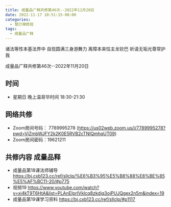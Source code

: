 ```yaml
---
title: 成量品广释共修第46次--2022年11月20日
date: 2022-11-17 10:51:15-08:00
categories:
  - 慧灯禅修班
tags:
  - 成量品广释
---
```

诸法等性本基法界中 自现圆满三身游舞力 离障本来怙主龙钦巴 祈请无垢光尊常护我

成量品广释共修第46次--2022年11月20日

## 时间

* 星期日 晚上温哥华时间 18:30-21:30

## 网络共修

* Zoom房间号码： 7789995278 (https://us02web.zoom.us/j/7789995278?pwd=VjZmbWJFY2k2K0E5RVB2cTNIQmhqUT09)
* Zoom房间密码：19621211

## 共修内容 成量品释

* 成量品第18课法师辅导 https://bj.cxb123.cc/ref/sllclp/%E6%B3%95%E5%B8%88%E8%BE%85%E5%AF%BC11-20/#p775
* 视频19 https://www.youtube.com/watch?v=xi4kT9T6HtA&list=PLAnEIprIVklcq8zkdjq3ojPUJQgex2n5m&index=19
* 成量品第19课学习资料 https://bj.cxb123.cc/ref/sllclp/#p1117